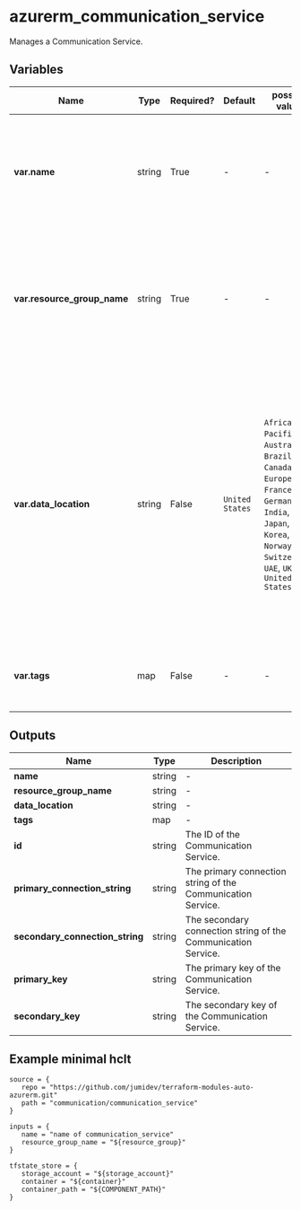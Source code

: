 # azurerm_communication_service

Manages a Communication Service.

## Variables

| Name | Type | Required? |  Default  |  possible values |  Description |
| ---- | ---- | --------- |  ----------- | ----------- | ----------- |
| **var.name** | string | True | -  |  -  |  The name of the Communication Service resource. Changing this forces a new Communication Service to be created. | 
| **var.resource_group_name** | string | True | -  |  -  |  The name of the Resource Group where the Communication Service should exist. Changing this forces a new Communication Service to be created. | 
| **var.data_location** | string | False | `United States`  |  `Africa`, `Asia Pacific`, `Australia`, `Brazil`, `Canada`, `Europe`, `France`, `Germany`, `India`, `Japan`, `Korea`, `Norway`, `Switzerland`, `UAE`, `UK`, `United States`  |  The location where the Communication service stores its data at rest. Possible values are `Africa`, `Asia Pacific`, `Australia`, `Brazil`, `Canada`, `Europe`, `France`, `Germany`, `India`, `Japan`, `Korea`, `Norway`, `Switzerland`, `UAE`, `UK` and `United States`. Defaults to `United States`. Changing this forces a new Communication Service to be created. | 
| **var.tags** | map | False | -  |  -  |  A mapping of tags which should be assigned to the Communication Service. | 



## Outputs

| Name | Type | Description |
| ---- | ---- | --------- | 
| **name** | string  | - | 
| **resource_group_name** | string  | - | 
| **data_location** | string  | - | 
| **tags** | map  | - | 
| **id** | string  | The ID of the Communication Service. | 
| **primary_connection_string** | string  | The primary connection string of the Communication Service. | 
| **secondary_connection_string** | string  | The secondary connection string of the Communication Service. | 
| **primary_key** | string  | The primary key of the Communication Service. | 
| **secondary_key** | string  | The secondary key of the Communication Service. | 

## Example minimal hclt

```hcl
source = {
   repo = "https://github.com/jumidev/terraform-modules-auto-azurerm.git" 
   path = "communication/communication_service" 
}

inputs = {
   name = "name of communication_service" 
   resource_group_name = "${resource_group}" 
}

tfstate_store = {
   storage_account = "${storage_account}" 
   container = "${container}" 
   container_path = "${COMPONENT_PATH}" 
}


```